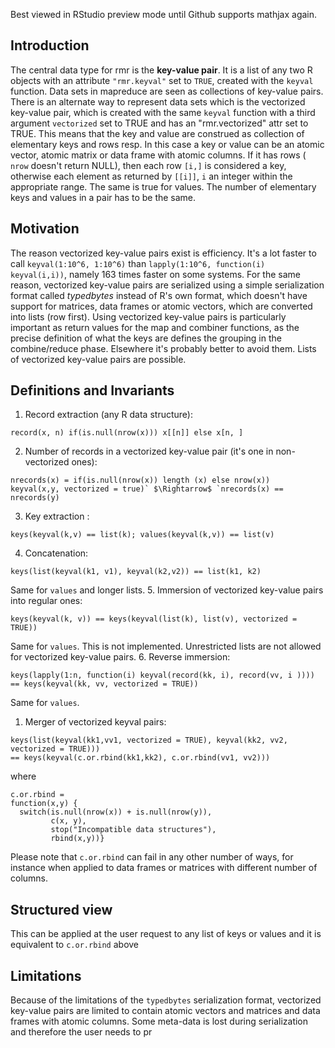 Best viewed in RStudio preview mode until Github supports mathjax again.

## Introduction

The central data type for rmr is the **key-value pair**. It is a list of any two R objects with an attribute `"rmr.keyval"` set to `TRUE`, created with the `keyval` function. Data sets in mapreduce are seen as collections of key-value pairs. There is an alternate way to represent data sets which is the vectorized key-value pair, which is created with the same `keyval` function with a third argument `vectorized` set to TRUE and has an "rmr.vectorized" attr set to TRUE. This means that the key and value are construed as collection of elementary keys and rows resp. In this case a key or value can be an atomic vector, atomic matrix or data frame with atomic columns. If it has rows ( `nrow` doesn't return NULL), then each row `[i,]` is considered a key, otherwise each element as returned by `[[i]]`, `i` an integer within the appropriate range. The same is true for values. The number of elementary keys and values in a pair has to be the same. 


## Motivation

The reason vectorized key-value pairs exist is efficiency. It's a lot faster to call `keyval(1:10^6, 1:10^6)` than `lapply(1:10^6, function(i) keyval(i,i))`, namely 163 times faster on some systems. For the same reason, vectorized key-value pairs are serialized using a simple serialization format called *typedbytes* instead of R's own format, which doesn't have support for matrices, data frames or atomic vectors, which are converted into lists (row first). Using vectorized key-value pairs is particularly important as return values for the map  and combiner functions, as the precise definition of what the keys are defines the grouping in the combine/reduce phase. Elsewhere it's probably better to avoid them. Lists of vectorized key-value pairs are possible.

## Definitions and Invariants
 1. Record extraction (any R data structure): 

   ```
   record(x, n) if(is.null(nrow(x))) x[[n]] else x[n, ]
   ```
 2. Number of records in a vectorized key-value pair (it's one in non-vectorized ones):

  ```
  nrecords(x) = if(is.null(nrow(x)) length (x) else nrow(x))
  keyval(x,y, vectorized = true)` $\Rightarrow$ `nrecords(x) == nrecords(y)
  ```
 
 3. Key extraction :

   ```
   keys(keyval(k,v) == list(k); values(keyval(k,v)) == list(v)
   ```
 4. Concatenation:

   ```
   keys(list(keyval(k1, v1), keyval(k2,v2)) == list(k1, k2)
   ```
   Same for `values` and longer lists.
 5. Immersion of vectorized key-value pairs into regular ones:  

   ```
   keys(keyval(k, v)) == keys(keyval(list(k), list(v), vectorized = TRUE))
   ```
   Same for `values`. This is not implemented. Unrestricted lists are not allowed for vectorized key-value pairs.
 6. Reverse immersion:

   ```
  keys(lapply(1:n, function(i) keyval(record(kk, i), record(vv, i )))) 
  == keys(keyval(kk, vv, vectorized = TRUE))
   ```
   Same for `values`.
 1. Merger of vectorized keyval pairs:

   ```
   keys(list(keyval(kk1,vv1, vectorized = TRUE), keyval(kk2, vv2, vectorized = TRUE))) 
   == keys(keyval(c.or.rbind(kk1,kk2), c.or.rbind(vv1, vv2)))
   ```
   where
   ```
   c.or.rbind = 
   function(x,y) {
     switch(is.null(nrow(x)) + is.null(nrow(y)),
            c(x, y),
            stop("Incompatible data structures"),
            rbind(x,y))}
  ```
  Please note that `c.or.rbind` can fail in any other number of ways, for instance when applied to data frames or matrices with different number of columns.
  
## Structured view
  This can be applied at the user request to any list of keys or values and it is equivalent to `c.or.rbind` above
  
## Limitations
  Because of the limitations of the `typedbytes` serialization format, vectorized key-value pairs are limited to contain atomic vectors and matrices and data frames with atomic columns. Some meta-data is lost during serialization and therefore the user needs to pr
    
